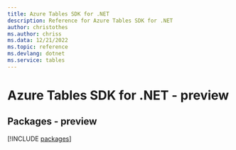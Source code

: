 ```yaml
---
title: Azure Tables SDK for .NET
description: Reference for Azure Tables SDK for .NET
author: christothes
ms.author: chriss
ms.data: 12/21/2022
ms.topic: reference
ms.devlang: dotnet
ms.service: tables
---
```

# Azure Tables SDK for .NET - preview
## Packages - preview
[!INCLUDE [packages](tables-index.md)]